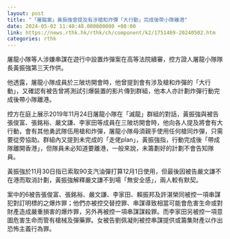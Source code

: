 ```yaml
---
layout: post
title: "「屠龍案」黃振強曾提及有涉槍和炸彈「大行動」完成後帶小隊離港"
date: 2024-05-02 11:40:48.000000000 +08:00
link: https://news.rthk.hk/rthk/ch/component/k2/1751469-20240502.htm
categories: rthk
---
```


屠龍小隊等人涉嫌串謀在遊行中設置炸彈案在高等法院續審，控方證人屠龍小隊隊長黃振強第三天作供。

他透露，屠龍小隊成員於三陂坊開會時，他曾提到會有涉及槍和炸彈的「大行動」，又確認有被告曾將測試引爆裝置的影片傳到群組，他本人亦計劃炸彈行動完成後帶小隊離港。

控方在庭上展示2019年11月24日屠龍小隊在「滅龍」群組的對話，黃振強與被告張俊富、張銘裕、嚴文謙、李家田等成員在三陂坊開會時，他向各人提及將會有大行動，會有其他勇武隊伍用槍和炸彈，屠龍小隊毋須親手使用任何槍同炸彈，只需要從旁協助。群組內又提到未完成的「走佬plan」，黃振強指，行動完成後「帶成隊離開香港」，但隊員未必知道要離港，一般來說，未籌劃好的計劃不會告知隊員。 

黃振強於11月30日指已索取90支汽油彈打算12月1日使用，但最後因被告嚴文謙不在港而取消計劃，黃振強解釋嚴文謙不到場「無安全感」，兩人較有默契。

案中的6被告張俊富、張銘裕、嚴文謙、李家田、賴振邦及許湛榮同被控一項串謀犯對訂明標的之爆炸罪；他們亦被控交替控罪、串謀導致相當可能會危害生命或對財產造成嚴重損害的爆炸罪，另外再被控一項串謀謀殺罪。而李家田另被控一項意圖危害生命而管有槍械及彈藥罪。女被告劉佩凝則被控串謀提供或籌集財產以作出恐怖主義行為罪。
